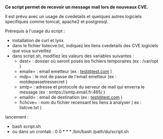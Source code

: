 **Ce script permet de recevoir un message mail lors de nouveaux CVE.**

Il est prévu avec un usage de cvedetails et quelques autres logiciels specifiques comme tomcat, apache2 et postgresql.

Prérequis à l'usage du script :

* installation de curl et lynx
* dans le fichier listecve.txt, indiquez les liens cvedetails des CVE logiciels que vous surveillez
* dans script.sh, modifiez les valeurs des variables suivantes :
  * dest= : dossier où seront posés les fichiers temporaires (ex : /var/opt )
  * emaile= : email emetteur (ex : test@test.com )
  * mdp= : le mot de passe de l'email emetteur (ex : motdepassetressecret )
  * smtp= : adresse et protocole du serveur de mail qui enverra le message (ex : smtps://smtp.email.fr:465/ )
  * emaild= : email de destination (ex : test@test.com )
  * fichcve= : nom du fichier recensant les liens à analyser ( ex : listcve.txt )

lancement :
* bash script.sh
* ou dans un crontab : 0 0 * * * /bin/bash /path/du/script.sh
